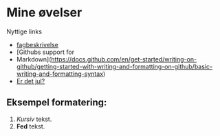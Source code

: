 # Mine øvelser

Nyttige links

- [fagbeskrivelse](https://odin.sdu.dk/sitecore/index.php?a=fagbesk&id=111413&lang=da)
- [Githubs support for
- Markdown](https://docs.github.com/en/get-started/writing-on-github/getting-started-with-writing-and-formatting-on-github/basic-writing-and-formatting-syntax)
- [Er det jul?](https://isitchristmas.com)

## Eksempel formatering:

1. *Kursiv* tekst.
2. **Fed** tekst.
